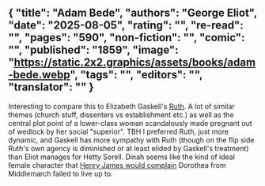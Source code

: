 {
 "title": "Adam Bede",
 "authors": "George Eliot",
 "date": "2025-08-05",
 "rating": "",
 "re-read": "",
 "pages": "590",
 "non-fiction": "",
 "comic": "",
 "published": "1859",
 "image": "https://static.2x2.graphics/assets/books/adam-bede.webp",
 "tags": "",
 "editors": "",
 "translator": ""
}
---

Interesting to compare this to Elizabeth Gaskell's [Ruth](/book-Ruth(1853)). A lot of similar themes (church stuff, dissenters vs establishment etc.) as well as the central plot point of a lower-class woman scandalously made pregnant out of wedlock by her social "superior". TBH I preferred Ruth, just more dynamic, and Gaskell has more sympathy with Ruth (though on the flip side Ruth's own agency is diminished or at least elided by Gaskell's treatment) than Eliot manages for Hetty Sorell. Dinah seems like the kind of ideal female character that [Henry James would complain](https://www.complete-review.com/quarterly/vol3/issue2/jameshmm.htm) Dorothea from Middlemarch failed to live up to.
